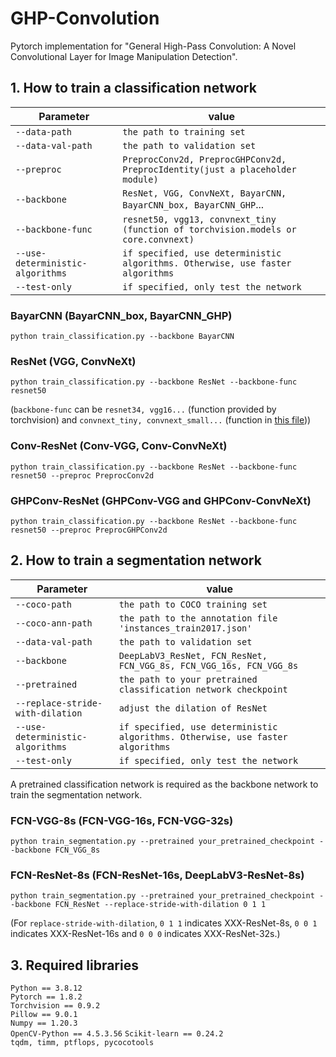 # GHP-Convolution
Pytorch implementation for "General High-Pass Convolution: A Novel Convolutional Layer for Image Manipulation Detection".

## 1. How to train a classification network
| Parameter                        | value                                                                              |
| -------------------------------- | ---------------------------------------------------------------------------------- |
| `--data-path`                    | `the path to training set`                                                         |
| `--data-val-path`                | `the path to validation set`                                                       |
| `--preproc`                      | `PreprocConv2d, PreprocGHPConv2d, PreprocIdentity(just a placeholder module)`      |
| `--backbone`                     | `ResNet, VGG, ConvNeXt, BayarCNN, BayarCNN_box, BayarCNN_GHP`...                   |
| `--backbone-func`                | `resnet50, vgg13, convnext_tiny (function of torchvision.models or core.convnext)` |
| `--use-deterministic-algorithms` | `if specified, use deterministic algorithms. Otherwise, use faster algorithms`     |
| `--test-only`                    | `if specified, only test the network`                                              |
### BayarCNN (BayarCNN_box, BayarCNN_GHP)
```
python train_classification.py --backbone BayarCNN
```
### ResNet (VGG, ConvNeXt)
```
python train_classification.py --backbone ResNet --backbone-func resnet50
```
(`backbone-func` can be `resnet34, vgg16...` (function provided by torchvision) and `convnext_tiny, convnext_small...` (function in [this file](core/convnext.py)))
### Conv-ResNet (Conv-VGG, Conv-ConvNeXt)
```
python train_classification.py --backbone ResNet --backbone-func resnet50 --preproc PreprocConv2d
```
### GHPConv-ResNet (GHPConv-VGG and GHPConv-ConvNeXt)
```
python train_classification.py --backbone ResNet --backbone-func resnet50 --preproc PreprocGHPConv2d
```

## 2. How to train a segmentation network
| Parameter                        | value                                                                              |
| -------------------------------- | ---------------------------------------------------------------------------------- |
| `--coco-path`                    | `the path to COCO training set`                                                    |
| `--coco-ann-path`                | `the path to the annotation file 'instances_train2017.json'`                       |
| `--data-val-path`                | `the path to validation set`                                                       |
| `--backbone`                     | `DeepLabV3_ResNet, FCN_ResNet, FCN_VGG_8s, FCN_VGG_16s, FCN_VGG_8s`                |
| `--pretrained`                   | `the path to your pretrained classification network checkpoint`                    |
| `--replace-stride-with-dilation` | `adjust the dilation of ResNet`     |
| `--use-deterministic-algorithms` | `if specified, use deterministic algorithms. Otherwise, use faster algorithms`     |
| `--test-only`                    | `if specified, only test the network`                                              |

A pretrained classification network is required as the backbone network to train the segmentation network.
### FCN-VGG-8s (FCN-VGG-16s, FCN-VGG-32s)
```
python train_segmentation.py --pretrained your_pretrained_checkpoint --backbone FCN_VGG_8s
```
### FCN-ResNet-8s (FCN-ResNet-16s, DeepLabV3-ResNet-8s)
```
python train_segmentation.py --pretrained your_pretrained_checkpoint --backbone FCN_ResNet --replace-stride-with-dilation 0 1 1
```
(For `replace-stride-with-dilation`, `0 1 1` indicates XXX-ResNet-8s, `0 0 1` indicates XXX-ResNet-16s and `0 0 0` indicates XXX-ResNet-32s.)

## 3. Required libraries
`Python == 3.8.12`  
`Pytorch == 1.8.2`  
`Torchvision == 0.9.2`  
`Pillow == 9.0.1`  
`Numpy == 1.20.3`  
`OpenCV-Python == 4.5.3.56`
`Scikit-learn == 0.24.2`  
`tqdm, timm, ptflops, pycocotools`

